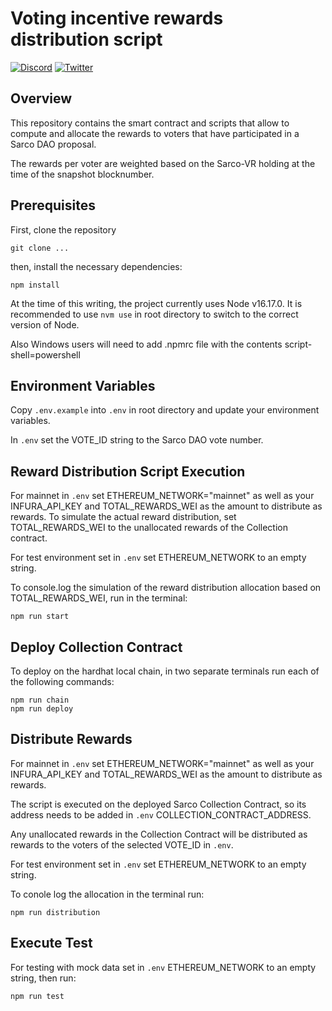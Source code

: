 # Voting incentive rewards distribution script

[![Discord](https://img.shields.io/discord/753398645507883099?color=768AD4&label=discord)](https://discord.com/channels/753398645507883099/)
[![Twitter](https://img.shields.io/twitter/follow/sarcophagusio?style=social)](https://twitter.com/sarcophagusio)

## Overview

This repository contains the smart contract and scripts that allow to compute and allocate the rewards to voters that have participated in a Sarco DAO proposal.

The rewards per voter are weighted based on the Sarco-VR holding at the time of the snapshot blocknumber.

## Prerequisites

First, clone the repository

```
git clone ...
```

then, install the necessary dependencies:

```
npm install
```

At the time of this writing, the project currently uses Node v16.17.0. It is recommended to use `nvm use` in root directory to switch to the correct version of Node.

Also Windows users will need to add .npmrc file with the contents script-shell=powershell

## Environment Variables

Copy `.env.example` into `.env` in root directory and update your environment variables.

In `.env` set the VOTE_ID string to the Sarco DAO vote number.

## Reward Distribution Script Execution

For mainnet in `.env` set ETHEREUM_NETWORK="mainnet" as well as your INFURA_API_KEY and TOTAL_REWARDS_WEI as the amount to distribute as rewards. To simulate the actual reward distribution, set TOTAL_REWARDS_WEI to the unallocated rewards of the Collection contract.

For test environment set in `.env` set ETHEREUM_NETWORK to an empty string.

To console.log the simulation of the reward distribution allocation based on TOTAL_REWARDS_WEI, run in the terminal:

```
npm run start
```

## Deploy Collection Contract

To deploy on the hardhat local chain, in two separate terminals run each of the following commands:

```
npm run chain
npm run deploy
```

## Distribute Rewards

For mainnet in `.env` set ETHEREUM_NETWORK="mainnet" as well as your INFURA_API_KEY and TOTAL_REWARDS_WEI as the amount to distribute as rewards.

The script is executed on the deployed Sarco Collection Contract, so its address needs to be added in `.env` COLLECTION_CONTRACT_ADDRESS.

Any unallocated rewards in the Collection Contract will be distributed as rewards to the voters of the selected VOTE_ID in `.env`.

For test environment set in `.env` set ETHEREUM_NETWORK to an empty string.

To conole log the allocation in the terminal run:

```
npm run distribution
```

## Execute Test

For testing with mock data set in `.env` ETHEREUM_NETWORK to an empty string, then run:

```
npm run test
```
